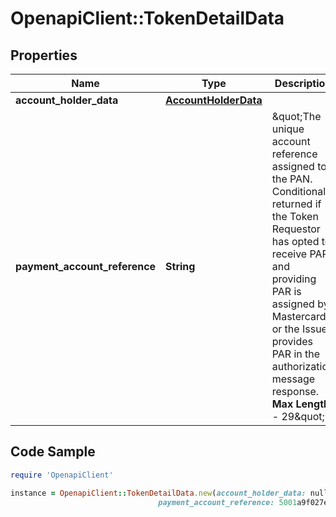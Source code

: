 # OpenapiClient::TokenDetailData

## Properties

Name | Type | Description | Notes
------------ | ------------- | ------------- | -------------
**account_holder_data** | [**AccountHolderData**](AccountHolderData.md) |  | [optional] 
**payment_account_reference** | **String** | \&quot;The unique account reference assigned to the PAN. Conditionally returned if the Token Requestor has opted to receive PAR and providing PAR is assigned by Mastercard or the Issuer provides PAR in the authorization message response.    __Max Length:__ - 29\&quot;  | [optional] 

## Code Sample

```ruby
require 'OpenapiClient'

instance = OpenapiClient::TokenDetailData.new(account_holder_data: null,
                                 payment_account_reference: 5001a9f027e5629d11e3949a0800a)
```


